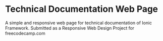 # Technical Documentation Web Page
A simple and responsive web page for technical documentation of Ionic Framework. Submitted as a Responsive Web Design Project for freecodecamp.com
